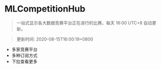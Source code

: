 # MLCompetitionHub

> 一站式显示各大数据竞赛平台正在进行的比赛，每天 16:00 UTC+8 自动更新。
  
> 更新时间: 2020-08-15T16:00:19+0800 

* 多家竞赛平台
* 多种订阅方式
* 下拉查看更多